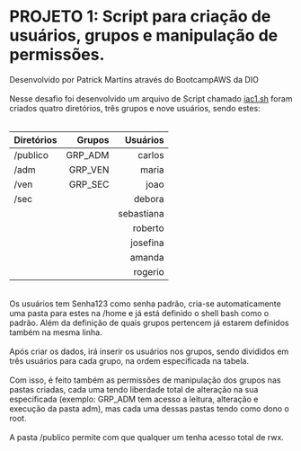 <h1>PROJETO 1: Script para criação de usuários, grupos e manipulação de permissões.</h1>

<div>Desenvolvido por Patrick Martins através do BootcampAWS da DIO</div>
<br>
<div>Nesse desafio foi desenvolvido um arquivo de Script chamado <a href="https://github.com/patrickmartx/linux-projeto1-iac/blob/main/iac1.sh">iac1.sh</a>
foram criados quatro diretórios, três grupos e nove usuários, sendo estes:</div>
<br>

| Diretórios   | Grupos        | Usuários      |
| :----------- | ------------: | ------------: |
| /publico     | GRP_ADM       | carlos        |
| /adm         | GRP_VEN       | maria         |
| /ven         | GRP_SEC       | joao          |
| /sec         |               | debora        |
|              |               | sebastiana    |
|              |               | roberto       |
|              |               | josefina      |
|              |               | amanda        |
|              |               | rogerio       |

<br>
<div>Os usuários tem Senha123 como senha padrão, cria-se automaticamente uma pasta para estes na /home e já está definido o shell bash como o padrão. Além da definição de quais grupos pertencem já estarem definidos também na mesma linha.</div>
<br>
<div>Após criar os dados, irá inserir os usuários nos grupos, sendo divididos em três usuários para cada grupo, na ordem especificada na tabela.</div>
<br>
<div>Com isso, é feito também as permissões de manipulação dos grupos nas pastas criadas, cada uma tendo liberdade total de alteração na sua especificada 
(exemplo: GRP_ADM tem acesso a leitura, alteração e execução da pasta adm), mas cada uma dessas pastas tendo como dono o root.</div>
<br>
</div>A pasta /publico permite com que qualquer um tenha acesso total de rwx.</div> 







